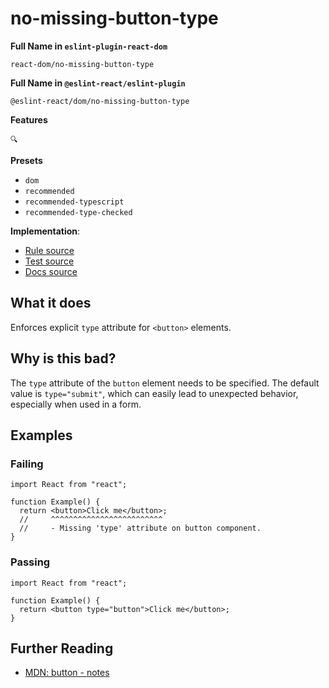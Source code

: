 # no-missing-button-type

**Full Name in `eslint-plugin-react-dom`**

```plain copy
react-dom/no-missing-button-type
```

**Full Name in `@eslint-react/eslint-plugin`**

```plain copy
@eslint-react/dom/no-missing-button-type
```

**Features**

`🔍`

**Presets**

- `dom`
- `recommended`
- `recommended-typescript`
- `recommended-type-checked`

**Implementation**:

- [Rule source](https://github.com/Rel1cx/eslint-react/tree/main/packages/plugins/eslint-plugin-react-debug/src/rules/dom-no-missing-button-type.ts)
- [Test source](https://github.com/Rel1cx/eslint-react/tree/main/packages/plugins/eslint-plugin-react-debug/src/rules/dom-no-missing-button-type.spec.ts)
- [Docs source](https://github.com/Rel1cx/eslint-react/tree/main/website/pages/docs/rules/dom-no-missing-button-type.md)

## What it does

Enforces explicit `type` attribute for `<button>` elements.

## Why is this bad?

The `type` attribute of the `button` element needs to be specified. The default value is `type="submit"`, which can easily lead to unexpected behavior, especially when used in a form.

## Examples

### Failing

```tsx
import React from "react";

function Example() {
  return <button>Click me</button>;
  //     ^^^^^^^^^^^^^^^^^^^^^^^^^
  //     - Missing 'type' attribute on button component.
}
```

### Passing

```tsx
import React from "react";

function Example() {
  return <button type="button">Click me</button>;
}
```

## Further Reading

- [MDN: button - notes](https://developer.mozilla.org/en-US/docs/Web/HTML/Element/button#notes)
